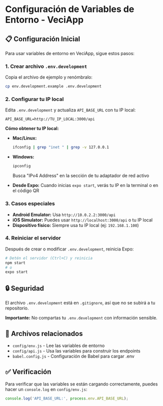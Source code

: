 # Configuración de Variables de Entorno - VeciApp

## 📋 Configuración Inicial

Para usar variables de entorno en VeciApp, sigue estos pasos:

### 1. Crear archivo `.env.development`

Copia el archivo de ejemplo y renómbralo:

```bash
cp env.development.example .env.development
```

### 2. Configurar tu IP local

Edita `.env.development` y actualiza `API_BASE_URL` con tu IP local:

```env
API_BASE_URL=http://TU_IP_LOCAL:3000/api
```

**Cómo obtener tu IP local:**

- **Mac/Linux:**
  ```bash
  ifconfig | grep "inet " | grep -v 127.0.0.1
  ```

- **Windows:**
  ```bash
  ipconfig
  ```
  Busca "IPv4 Address" en la sección de tu adaptador de red activo

- **Desde Expo:**
  Cuando inicias `expo start`, verás tu IP en la terminal o en el código QR

### 3. Casos especiales

- **Android Emulator:** Usa `http://10.0.2.2:3000/api`
- **iOS Simulator:** Puedes usar `http://localhost:3000/api` o tu IP local
- **Dispositivo físico:** Siempre usa tu IP local (ej: `192.168.1.100`)

### 4. Reiniciar el servidor

Después de crear o modificar `.env.development`, reinicia Expo:

```bash
# Detén el servidor (Ctrl+C) y reinicia
npm start
# o
expo start
```

## 🔒 Seguridad

El archivo `.env.development` está en `.gitignore`, así que no se subirá a tu repositorio. 

**Importante:** No compartas tu `.env.development` con información sensible.

## 📝 Archivos relacionados

- `config/env.js` - Lee las variables de entorno
- `config/api.js` - Usa las variables para construir los endpoints
- `babel.config.js` - Configuración de Babel para cargar .env

## ✅ Verificación

Para verificar que las variables se están cargando correctamente, puedes hacer un `console.log` en `config/env.js`:

```javascript
console.log('API_BASE_URL:', process.env.API_BASE_URL);
```


